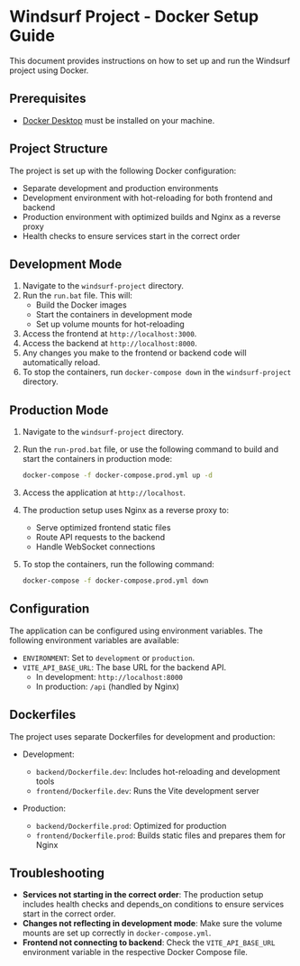 # Windsurf Project - Docker Setup Guide

This document provides instructions on how to set up and run the Windsurf project using Docker.

## Prerequisites

- [Docker Desktop](https://www.docker.com/products/docker-desktop/) must be installed on your machine.

## Project Structure

The project is set up with the following Docker configuration:

- Separate development and production environments
- Development environment with hot-reloading for both frontend and backend
- Production environment with optimized builds and Nginx as a reverse proxy
- Health checks to ensure services start in the correct order

## Development Mode

1. Navigate to the `windsurf-project` directory.
2. Run the `run.bat` file. This will:
   - Build the Docker images
   - Start the containers in development mode
   - Set up volume mounts for hot-reloading
3. Access the frontend at `http://localhost:3000`.
4. Access the backend at `http://localhost:8000`.
5. Any changes you make to the frontend or backend code will automatically reload.
6. To stop the containers, run `docker-compose down` in the `windsurf-project` directory.

## Production Mode

1. Navigate to the `windsurf-project` directory.
2. Run the `run-prod.bat` file, or use the following command to build and start the containers in production mode:

   ```bash
   docker-compose -f docker-compose.prod.yml up -d
   ```
   
3. Access the application at `http://localhost`.
4. The production setup uses Nginx as a reverse proxy to:
   - Serve optimized frontend static files
   - Route API requests to the backend
   - Handle WebSocket connections
5. To stop the containers, run the following command:

   ```bash
   docker-compose -f docker-compose.prod.yml down
   ```

## Configuration

The application can be configured using environment variables. The following environment variables are available:

- `ENVIRONMENT`: Set to `development` or `production`.
- `VITE_API_BASE_URL`: The base URL for the backend API.
  - In development: `http://localhost:8000`
  - In production: `/api` (handled by Nginx)

## Dockerfiles

The project uses separate Dockerfiles for development and production:

- Development:
  - `backend/Dockerfile.dev`: Includes hot-reloading and development tools
  - `frontend/Dockerfile.dev`: Runs the Vite development server
  
- Production:
  - `backend/Dockerfile.prod`: Optimized for production
  - `frontend/Dockerfile.prod`: Builds static files and prepares them for Nginx

## Troubleshooting

- **Services not starting in the correct order**: The production setup includes health checks and depends_on conditions to ensure services start in the correct order.
- **Changes not reflecting in development mode**: Make sure the volume mounts are set up correctly in `docker-compose.yml`.
- **Frontend not connecting to backend**: Check the `VITE_API_BASE_URL` environment variable in the respective Docker Compose file.